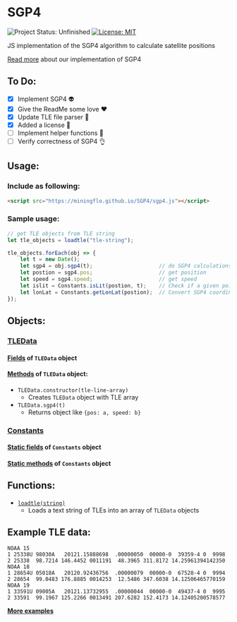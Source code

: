 # SGP4
![Project Status: Unfinished](https://img.shields.io/badge/Project_Status-MOSTLY_IMPLEMENTED-orange.svg)
[![License: MIT](https://img.shields.io/badge/License-MIT-BLUE.svg)](LICENSE.md)

JS implementation of the SGP4 algorithm to calculate satellite positions

[Read more](../../wiki/SGP4) about our implementation of SGP4

## To Do:
- [x] Implement SGP4 :alien:
- [x] Give the ReadMe some love :heart:
- [x] Update TLE file parser :satellite:
- [x] Added a license :page_facing_up:
- [ ] Implement helper functions :wrench:
- [ ] Verify correctness of SGP4 :ok_hand:

## Usage:
### Include as following:
```html
<script src="https://miningflo.github.io/SGP4/sgp4.js"></script>
```
### Sample usage:
```javascript
// get TLE objects from TLE string
let tle_objects = loadtle("tle-string");

tle_objects.forEach(obj => {
    let t = new Date();
    let sgp4 = obj.sgp4(t);                     // do SGP4 calculations
    let postion = sgp4.pos;                     // get position
    let speed = sgp4.speed;                     // get speed
    let islit = Constants.isLit(postion, t);    // Check if a given point is lit at a given time
    let lonLat = Constants.getLonLat(postion);  // Convert SGP4 coordinates to Lon/Lat
});
```

## Objects:
### [TLEData](../../wiki/TLEData)
#### [Fields](../../wiki/TLEData#fields-of-tledata-object) of `TLEData` object
#### [Methods](../../wiki/TLEData#methods-of-tledata-object) of `TLEData` object:
* `TLEData.constructor(tle-line-array)`
  * Creates `TLEData` object with TLE array
* `TLEData.sgp4(t)`
  * Returns object like `{pos: a, speed: b}`
### [Constants](../../wiki/Constants)
#### [Static fields](../../wiki/Constants#static-fields) of `Constants` object
#### [Static methods](../../wiki/Constants#static-methods) of `Constants` object

## Functions:
* [`loadtle(string)`](../../wiki/loadtle)
  * Loads a text string of TLEs into an array of `TLEData` objects
## Example TLE data:
```text
NOAA 15
1 25338U 98030A   20121.15888698  .00000050  00000-0  39359-4 0  9998
2 25338  98.7214 146.4452 0011191  48.3965 311.8172 14.25961394142350
NOAA 18
1 28654U 05018A   20120.92436756  .00000079  00000-0  67528-4 0  9994
2 28654  99.0483 176.8885 0014253  12.5486 347.6038 14.12506465770159
NOAA 19
1 33591U 09005A   20121.13732955  .00000044  00000-0  49437-4 0  9995
2 33591  99.1967 125.2266 0013491 207.6282 152.4173 14.12405200578577
```
**[More examples](../../wiki/loadtle#tle-examples-all-valid)**